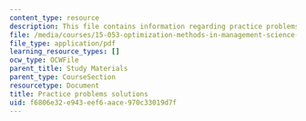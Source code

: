 ```yaml
---
content_type: resource
description: This file contains information regarding practice problems solutions.
file: /media/courses/15-053-optimization-methods-in-management-science-spring-2013/f6806e32e943eef6aace970c33019d7f_MIT15_053S13_pspracticesol.pdf
file_type: application/pdf
learning_resource_types: []
ocw_type: OCWFile
parent_title: Study Materials
parent_type: CourseSection
resourcetype: Document
title: Practice problems solutions
uid: f6806e32-e943-eef6-aace-970c33019d7f
---
```

